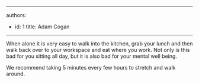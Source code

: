 

---
authors:
  - id: 1
    title: Adam Cogan
---




<span class='intro'> When alone it is very easy to walk into the kitchen, grab your lunch and then walk back over to your workspace and eat where you work. Not only is this bad for you sitting all day, but it is also bad for your mental well being.<br> </span>

<p>​We recommend taking 5 minutes every few hours to stretch and walk around.​​<br></p>


